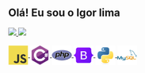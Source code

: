 ## Olá! Eu sou o Igor lima

<div>
  <a href="https://github.com/igottl-dev">
    <img height="180em" src="https://github-readme-stats.vercel.app/api?username=igortl-dev&show_icons=true&theme=github_dark&include_all_commits=true&count_private=true" />
    <img height="180em" src="https://github-readme-stats.vercel.app/api/top-langs/?username=igortl-dev&layout=compact&langs_count=16&theme=github_dark"/>
</div>

<div style="display: inline_block"><br>
  <img align="center" alt="Igor-Js" heigth="30" width="40" src="https://github.com/devicons/devicon/blob/master/icons/javascript/javascript-original.svg">
  <img align="center" alt="Igor-Csharp" heigth="30" width="40" src="https://github.com/devicons/devicon/blob/master/icons/csharp/csharp-original.svg">                 <img align="center" alt="Igor-Php" heigth="30" width="40" src="https://github.com/devicons/devicon/blob/master/icons/php/php-original.svg">                          <img align="center" alt="Igor-Bootstrap" heigth="30" width="40" src="https://github.com/devicons/devicon/blob/master/icons/bootstrap/bootstrap-original.svg">        <img align="center" alt="Igor-Python" heigth="30" width="40" src="https://github.com/devicons/devicon/blob/master/icons/python/python-original.svg">  
  <img align="center" alt="Igor-Python" heigth="30" width="40" src="https://github.com/devicons/devicon/blob/master/icons/mysql/mysql-original-wordmark.svg">  
</div>
